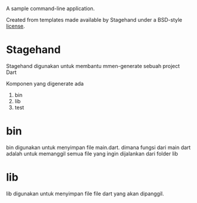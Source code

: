 A sample command-line application.

Created from templates made available by Stagehand under a BSD-style
[license](https://github.com/dart-lang/stagehand/blob/master/LICENSE).


# **Stagehand** 

Stagehand digunakan untuk membantu mmen-generate sebuah project Dart

Komponen yang digenerate ada 
   
1. bin
2. lib
3. test


# **bin**

bin digunakan untuk menyimpan file main.dart. dimana fungsi dari main dart adalah untuk memanggil semua file yang ingin dijalankan dari folder lib

# **lib**

lib digunakan untuk menyimpan file file dart yang akan dipanggil.